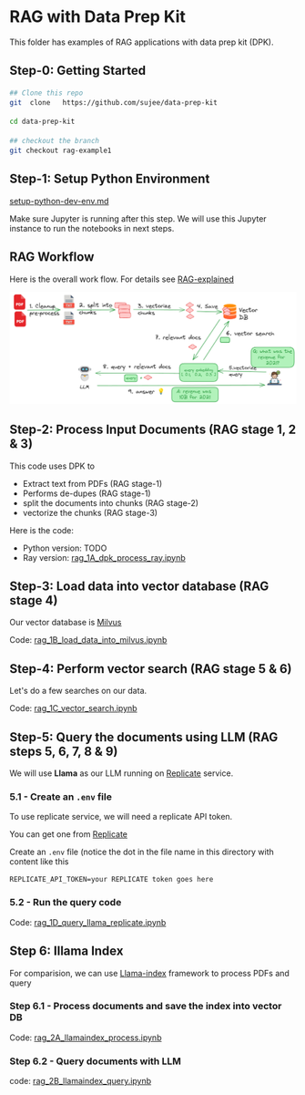 # RAG with Data Prep Kit

This folder has examples of RAG applications with data prep kit (DPK).

## Step-0: Getting Started

```bash
## Clone this repo
git  clone   https://github.com/sujee/data-prep-kit

cd data-prep-kit

## checkout the branch
git checkout rag-example1
```

## Step-1: Setup Python Environment

[setup-python-dev-env.md](./setup-python-dev-env.md)

Make sure Jupyter is running after this step.  We will use this Jupyter instance to run the notebooks in next steps.

## RAG Workflow

Here is the overall work flow.  For details see [RAG-explained](./RAG-explained.md)

![](media/rag-overview-2.png)

## Step-2: Process Input Documents (RAG stage 1, 2 & 3)

This code uses DPK to 

- Extract text from PDFs (RAG stage-1)
- Performs de-dupes (RAG stage-1)
- split the documents into chunks (RAG stage-2)
- vectorize the chunks (RAG stage-3)

Here is the code: 

- Python version: TODO
- Ray version: [rag_1A_dpk_process_ray.ipynb](rag_1A_dpk_process_ray.ipynb)


## Step-3: Load data into vector database  (RAG stage 4)

Our vector database is [Milvus](https://milvus.io/)

Code: [rag_1B_load_data_into_milvus.ipynb](rag_1B_load_data_into_milvus.ipynb)


## Step-4: Perform vector search (RAG stage 5 & 6)

Let's do a few searches on our data.

Code: [rag_1C_vector_search.ipynb](rag_1C_vector_search.ipynb)


## Step-5: Query the documents using LLM (RAG steps 5, 6, 7, 8 & 9)

We will use **Llama** as our LLM running on [Replicate](https://replicate.com/) service.


### 5.1 - Create an `.env` file

To use replicate service, we will need a replicate API token.

You can get one from [Replicate](https://replicate.com/)

Create an `.env` file (notice the dot in the file name in this directory with content like this

```text
REPLICATE_API_TOKEN=your REPLICATE token goes here
```

### 5.2 - Run the query code

Code: [rag_1D_query_llama_replicate.ipynb](rag_1D_query_llama_replicate.ipynb)



## Step 6: Illama Index

For comparision, we can use [Llama-index](https://docs.llamaindex.ai/) framework to process PDFs and query

### Step 6.1 - Process documents and save the index into vector DB

Code: [rag_2A_llamaindex_process.ipynb](rag_2A_llamaindex_process.ipynb)

### Step 6.2 - Query documents with LLM

code: [rag_2B_llamaindex_query.ipynb](rag_2B_llamaindex_query.ipynb)